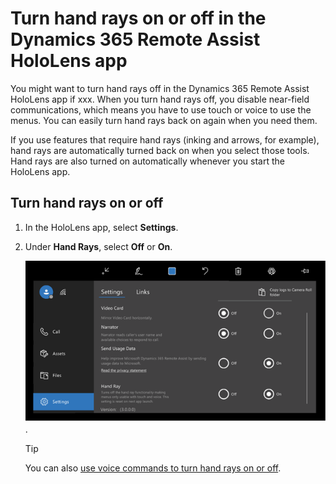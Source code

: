 
# Turn hand rays on or off in the Dynamics 365 Remote Assist HoloLens app

You might want to turn hand rays off in the Dynamics 365 Remote Assist HoloLens app if xxx. When you turn hand rays off, you disable near-field communications, 
which means you have to use touch or voice to use the menus. You can easily turn hand rays back on again when you need them. 

If you use features that require hand rays (inking and arrows, for example), hand rays are automatically turned back on when you select those tools. Hand rays are also turned on automatically whenever you start the HoloLens app. 

## Turn hand rays on or off 

1. In the HoloLens app, select **Settings**.

2. Under **Hand Rays**, select **Off** or **On**.

   ![Graphic showing the PV camera render setting](media/hololens-hand-rays-setting.PNG).

   > [!TIP]
   > You can also [use voice commands to turn hand rays on or off](hololens-voice-commands.md).

